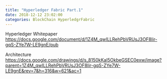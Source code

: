 ```yaml
---
title: "Hyperledger Fabric Part.1"
date: 2018-12-12 23:02:00
categories: BlockChain HyperledgrFabric
---
```

Hyperledger Whitepaper
https://docs.google.com/document/d/1Z4M_qwILLRehPbVRUsJ3OF8Iir-gqS-ZYe7W-LE9gnE/pub

Architecture
https://docs.google.com/drawings/d/s_8150kKaI5OkbeGSEC0exw/image?parent=1Z4M_qwILLRehPbVRUsJ3OF8Iir-gqS-ZYe7W-LE9gnE&rev=7&h=316&w=621&ac=1
